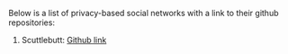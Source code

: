 Below is a list of privacy-based social networks with a link to their github repositories:

1) Scuttlebutt: [Github link](https://github.com/ssbc/)
